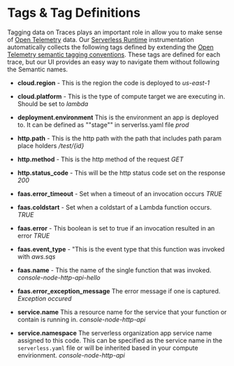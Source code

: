 <!--
title: Tags
menuText: Tags
description: Tag definitions and examples
menuOrder: 3
-->

# Tags & Tag Definitions
Tagging data on Traces plays an important role in allow you to make sense of
[Open Telemetry](https://opentelemetry.io/) data. Our [Serverless Runtime](https://github.com/serverless/runtime)
instrumentation automatically collects the following tags defined by extending
the [Open Telemetry semantic tagging conventions](https://github.com/open-telemetry/opentelemetry-specification/blob/main/specification/trace/semantic_conventions/http.md#common-attributes). 
These tags are defined for each trace, but our UI provides an easy way to navigate
them without following the Semantic names. 

* **cloud.region** - This is the region the code is deployed to *us-east-1*
* **cloud.platform** - This is the type of compute target we are executing in. Should be set to *lambda*

* **deployment.environment** This is the environment an app is deployed to. It can be defined as ""stage"" in serverlss.yaml file *prod*

* **http.path** - This is the http path with the path that includes path param place holders */test/{id}*
* **http.method** - This is the http method of the request *GET*
* **http.status_code** - This will be the http status code set on the response *200*

* **faas.error_timeout** - Set when a timeout of an invocation occurs *TRUE*
* **faas.coldstart** - Set when a coldstart of a Lambda function occurs. *TRUE* 
* **faas.error** - This boolean is set to true if an invocation resulted in an error *TRUE*
* **faas.event_type** - "This is the event type that this function was invoked with *aws.sqs*
* **faas.name** - This the name of the single function that was invoked. *console-node-http-api-hello*
* **faas.error_exception_message** The error message if one is captured.  *Exception occured*


* **service.name** This a resource name for the service that your function or contain is running in. *console-node-http-api*
* **service.namespace** The serverless organization app service name assigned to this code. 
This can be specified as the service name in the `serverless.yaml` file or will be 
inherited based in your compute envirionment. *console-node-http-api*
